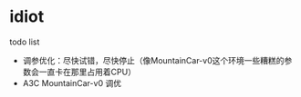 # idiot

todo list
* 调参优化：尽快试错，尽快停止（像MountainCar-v0这个环境一些糟糕的参数会一直卡在那里占用着CPU）
* A3C MountainCar-v0 调优
